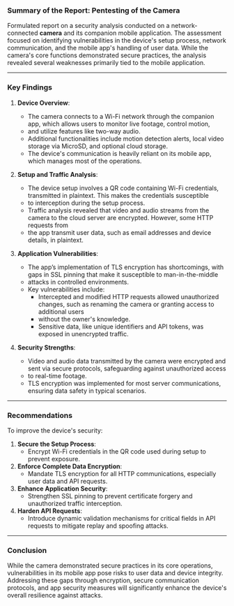 ### Summary of the Report: Pentesting of the Camera

Formulated report on a security analysis conducted on a network-connected **camera** and its companion mobile application. 
The assessment focused on identifying vulnerabilities in the device's setup process, network communication, and the mobile app's handling of user data.
While the camera's core functions demonstrated secure practices, the analysis revealed several weaknesses primarily tied to the mobile application.

---

### Key Findings

1. **Device Overview**:
   - The camera connects to a Wi-Fi network through the companion app, which allows users to monitor live footage, control motion,
   - and utilize features like two-way audio.
   - Additional functionalities include motion detection alerts, local video storage via MicroSD, and optional cloud storage.
   - The device's communication is heavily reliant on its mobile app, which manages most of the operations.

2. **Setup and Traffic Analysis**:
   - The device setup involves a QR code containing Wi-Fi credentials, transmitted in plaintext. This makes the credentials susceptible
   -  to interception during the setup process.
   - Traffic analysis revealed that video and audio streams from the camera to the cloud server are encrypted. However, some HTTP requests from
   - the app transmit user data, such as email addresses and device details, in plaintext.

3. **Application Vulnerabilities**:
   - The app’s implementation of TLS encryption has shortcomings, with gaps in SSL pinning that make it susceptible to man-in-the-middle
   - attacks in controlled environments.
   - Key vulnerabilities include:
     - Intercepted and modified HTTP requests allowed unauthorized changes, such as renaming the camera or granting access to additional users
     - without the owner's knowledge.
     - Sensitive data, like unique identifiers and API tokens, was exposed in unencrypted traffic.

4. **Security Strengths**:
   - Video and audio data transmitted by the camera were encrypted and sent via secure protocols, safeguarding against unauthorized access
   - to real-time footage.
   - TLS encryption was implemented for most server communications, ensuring data safety in typical scenarios.

---

### Recommendations

To improve the device's security:
1. **Secure the Setup Process**:
   - Encrypt Wi-Fi credentials in the QR code used during setup to prevent exposure.
2. **Enforce Complete Data Encryption**:
   - Mandate TLS encryption for all HTTP communications, especially user data and API requests.
3. **Enhance Application Security**:
   - Strengthen SSL pinning to prevent certificate forgery and unauthorized traffic interception.
4. **Harden API Requests**:
   - Introduce dynamic validation mechanisms for critical fields in API requests to mitigate replay and spoofing attacks.

---

### Conclusion

While the camera demonstrated secure practices in its core operations, vulnerabilities in its mobile app pose risks to user data and device
integrity. Addressing these gaps through encryption, secure communication protocols, and app security measures will significantly enhance the device's 
overall resilience against attacks.
